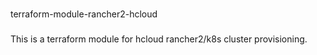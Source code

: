 ###
terraform-module-rancher2-hcloud

#####
This is a terraform module for hcloud rancher2/k8s cluster provisioning.
